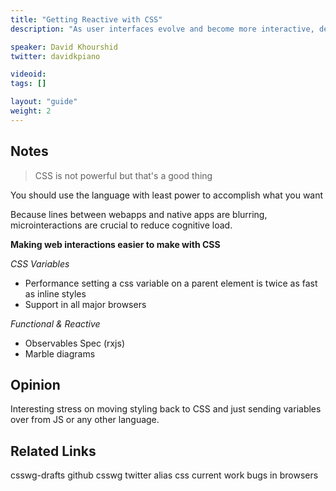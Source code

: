 ```yaml
---
title: "Getting Reactive with CSS"
description: "As user interfaces evolve and become more interactive, design requirements become more complex. By combining CSS variables with reactive programming in JS, we can now express animations, styles, layout, and more in ways never before possible with CSS. In this talk, we’ll explore what functional reactive programming is, why it is incredibly useful, and how we can leverage the power of CSS variables to push the limits of styling the web."

speaker: David Khourshid
twitter: davidkpiano

videoid:
tags: []

layout: "guide"
weight: 2
---
```


<article id="1">

## Notes

> CSS is not powerful but that's a good thing  

You should use the language with least power to accomplish what you want

Because lines between webapps and native apps are blurring, microinteractions are crucial to reduce cognitive load.

**Making web interactions easier to make with CSS**

_CSS Variables_
* Performance setting a css variable on a parent element is twice as fast as inline styles
* Support in all major browsers

_Functional & Reactive_
* Observables Spec (rxjs)
* Marble diagrams

</article>

<article id="2">

## Opinion

Interesting stress on moving styling back to CSS and just sending variables over from JS or any other language.

</article>

<article id="3">

## Related Links

csswg-drafts github
csswg twitter alias
css current work
bugs in browsers

</article>